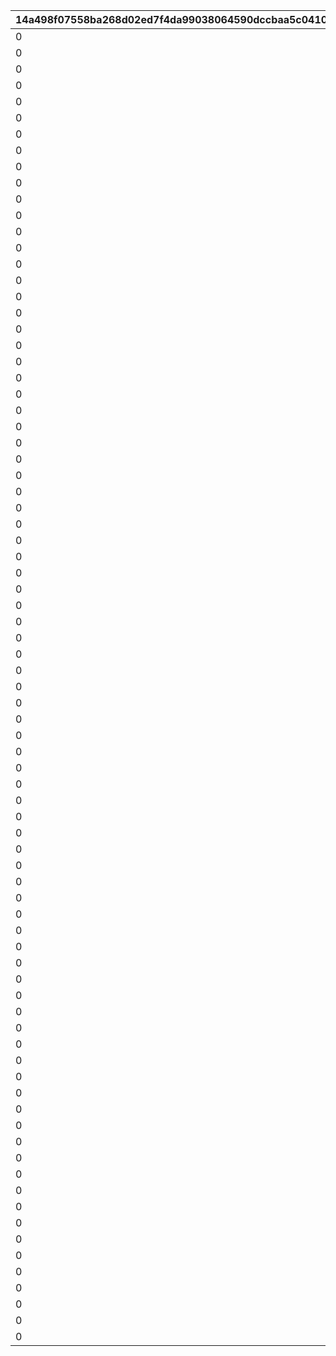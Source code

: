 |14a498f07558ba268d02ed7f4da99038064590dccbaa5c041024a86bff7dcb1f|abbd09b894548786ff53927e4aa8391b20e6d299b9c168fec1838716582c40fe|cbb823bd5918b1b98182396ce81896710dd13b5dc53b837d0c4bd4d30a875183|a33f29e1556a32cffed2b966c15b05b0c62b7614250e742b82e401c82bb45037|3eb3b1dbaee3cc34b0219f291e258093ba15f1d1ec4bd0a3934ac74be4806f37|6da0c10a0040b0b957d9729fcd2a8f3dc6cc65bc9eeeb424447e207ef0e4730f|b4592c9552573f00691d5cad9ed1e078227bc2bbb1dc1b85301028936374178a|46828fda124b71ccf5e500148e6d4a0fc79e4572cba6a001bbc6365cc8b24fb7|38c0003eec826805f786bcef96ab2150811a03ba3ecdf2c14f464e2884f8d35f|
| --- | --- | --- | --- | --- | --- | --- | --- | --- |
|0|30000|5000|0|100111|50|20000|0|0|
|0|30000|5000|0|100112|50|20000|0|0|
|0|30000|5000|0|100113|50|20000|0|0|
|0|45000|12500|0|100121|125|30000|0|0|
|0|45000|12500|0|100122|125|30000|0|0|
|0|45000|12500|0|100123|125|30000|0|0|
|0|60000|20000|0|100131|200|40000|0|0|
|0|60000|20000|0|100132|200|40000|0|0|
|0|60000|20000|0|100133|200|40000|0|0|
|0|30000|5000|0|100211|50|20000|0|0|
|0|30000|5000|0|100212|50|20000|0|0|
|0|30000|5000|0|100213|50|20000|0|0|
|0|45000|12500|0|100221|125|30000|0|0|
|0|45000|12500|0|100222|125|30000|0|0|
|0|45000|12500|0|100223|125|30000|0|0|
|0|60000|20000|0|100231|200|40000|0|0|
|0|60000|20000|0|100232|200|40000|0|0|
|0|60000|20000|0|100233|200|40000|0|0|
|0|30000|5000|0|100311|50|20000|0|0|
|0|30000|5000|0|100312|50|20000|0|0|
|0|30000|5000|0|100313|50|20000|0|0|
|0|45000|12500|0|100321|125|30000|0|0|
|0|45000|12500|0|100322|125|30000|0|0|
|0|45000|12500|0|100323|125|30000|0|0|
|0|60000|20000|0|100331|200|40000|0|0|
|0|60000|20000|0|100332|200|40000|0|0|
|0|60000|20000|0|100333|200|40000|0|0|
|0|30000|5000|0|100411|50|20000|0|0|
|0|30000|5000|0|100412|50|20000|0|0|
|0|30000|5000|0|100413|50|20000|0|0|
|0|45000|12500|0|100421|125|30000|0|0|
|0|45000|12500|0|100422|125|30000|0|0|
|0|45000|12500|0|100423|125|30000|0|0|
|0|60000|20000|0|100431|200|40000|0|0|
|0|60000|20000|0|100432|200|40000|0|0|
|0|60000|20000|0|100433|200|40000|0|0|
|0|30000|5000|0|100511|50|20000|0|0|
|0|30000|5000|0|100512|50|20000|0|0|
|0|30000|5000|0|100513|50|20000|0|0|
|0|45000|12500|0|100521|125|30000|0|0|
|0|45000|12500|0|100522|125|30000|0|0|
|0|45000|12500|0|100523|125|30000|0|0|
|0|60000|20000|0|100531|200|40000|0|0|
|0|60000|20000|0|100532|200|40000|0|0|
|0|60000|20000|0|100533|200|40000|0|0|
|0|30000|5000|0|100611|50|20000|0|0|
|0|30000|5000|0|100612|50|20000|0|0|
|0|30000|5000|0|100613|50|20000|0|0|
|0|45000|12500|0|100621|125|30000|0|0|
|0|45000|12500|0|100622|125|30000|0|0|
|0|45000|12500|0|100623|125|30000|0|0|
|0|60000|20000|0|100631|200|40000|0|0|
|0|60000|20000|0|100632|200|40000|0|0|
|0|60000|20000|0|100633|200|40000|0|0|
|0|30000|5000|0|100711|50|20000|0|0|
|0|30000|5000|0|100712|50|20000|0|0|
|0|30000|5000|0|100713|50|20000|0|0|
|0|45000|12500|0|100721|125|30000|0|0|
|0|45000|12500|0|100722|125|30000|0|0|
|0|45000|12500|0|100723|125|30000|0|0|
|0|60000|20000|0|100731|200|40000|0|0|
|0|60000|20000|0|100732|200|40000|0|0|
|0|60000|20000|0|100733|200|40000|0|0|
|0|30000|5000|0|100811|50|20000|0|0|
|0|30000|5000|0|100812|50|20000|0|0|
|0|30000|5000|0|100813|50|20000|0|0|
|0|45000|12500|0|100821|125|30000|0|0|
|0|45000|12500|0|100822|125|30000|0|0|
|0|45000|12500|0|100823|125|30000|0|0|
|0|60000|20000|0|100831|200|40000|0|0|
|0|60000|20000|0|100832|200|40000|0|0|
|0|60000|20000|0|100833|200|40000|0|0|
|0|30000|5000|0|100911|50|20000|0|0|
|0|30000|5000|0|100912|50|20000|0|0|
|0|30000|5000|0|100913|50|20000|0|0|
|0|45000|12500|0|100921|125|30000|0|0|
|0|45000|12500|0|100922|125|30000|0|0|
|0|45000|12500|0|100923|125|30000|0|0|
|0|60000|20000|0|100931|200|40000|0|0|
|0|60000|20000|0|100932|200|40000|0|0|
|0|60000|20000|0|100933|200|40000|0|0|